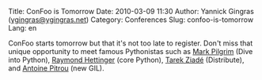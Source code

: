 Title: ConFoo is Tomorrow
Date: 2010-03-09 11:30
Author: Yannick Gingras (ygingras@ygingras.net)
Category: Conferences
Slug: confoo-is-tomorrow
Lang: en

<!--:en-->

ConFoo starts tomorrow but that it's not too late to register. Don't
miss that unique opportunity to meet famous Pythonistas such as [Mark
Pilgrim][] (Dive into Python), [Raymond Hettinger][] (core Python),
[Tarek Ziadé][] (Distribute), and [Antoine Pitrou][] (new GIL).

  [Mark Pilgrim]: http://confoo.ca/en/2010/session/html5-where-are-we-now
  [Raymond Hettinger]: http://confoo.ca/en/2010/session/python-tips-tricks-and-idioms
  [Tarek Ziadé]: http://confoo.ca/en/2010/session/le-packaging-avec-python
  [Antoine Pitrou]: http://confoo.ca/en/2010/session/web-et-python-optimiser-vos-applications

